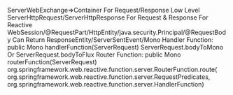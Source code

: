 ServerWebExchange=>Container For Request/Response Low Level
ServerHttpRequest/ServerHttpResponse For Request & Response For Reactive
WebSession/@RequestPart/HttpEntity/java.security.Principal/@RequestBody
Can Return ResponseEntity/ServerSentEvent/Mono<String>
Handler Function: public Mono<ServerResponse> handlerFunction(ServerRequest)
	ServerRequest.bodyToMono Or ServerRequest.bodyToFlux
Router Function: public Mono<HandlerFunction> routerFunction(ServerRequest)
org.springframework.web.reactive.function.server.RouterFunction<T>.route(
	org.springframework.web.reactive.function.server.RequestPredicates,
	org.springframework.web.reactive.function.server.HandlerFunction<T>)